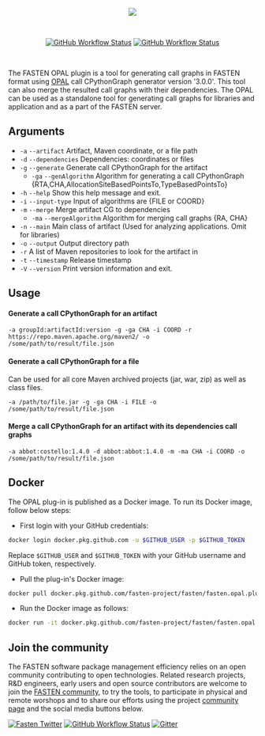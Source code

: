 <p align="center">
    <img src="https://user-images.githubusercontent.com/45048351/89277641-c5592100-d64d-11ea-963e-3d10e8efd7b3.jpg">
</p>
<br/>
<p align="center">
    <a href="https://github.com/fasten-project/fasten/actions">
        <img src="https://img.shields.io/github/workflow/status/fasten-project/fasten/Java%20CI?logo=GitHub%20Actions&logoColor=white&style=for-the-badge" alt="GitHub Workflow Status"/></a>
    <!-- Here should be a link to Maven repo and version should be pulled from there. -->
    <a href="https://github.com/fasten-project/fasten/">
                <img src="https://img.shields.io/maven-central/v/fasten/opal?label=version&logo=Apache%20Maven&style=for-the-badge" alt="GitHub Workflow Status" /></a>
</p>
<br/>

The FASTEN OPAL plugin is a tool for generating call graphs in FASTEN format using [OPAL](https://www.opal-project.de/) call CPythonGraph generator version '3.0.0'. This tool can also merge the resulted call graphs with their dependencies. The OPAL can be used as a standalone tool for generating call graphs for libraries and application and as a part of the FASTEN server.

## Arguments
- `-a` `--artifact` Artifact, Maven coordinate, or a file path
- `-d` `--dependencies` Dependencies: coordinates or files
- `-g` `--generate` Generate call CPythonGraph for the artifact
    - `-ga` `--genAlgorithm` Algorithm for generating a call CPythonGraph {RTA,CHA,AllocationSiteBasedPointsTo,TypeBasedPointsTo}
- `-h` `--help` Show this help message and exit.
- `-i` `--input-type` Input of algorithms are {FILE or COORD}
- `-m` `--merge` Merge artifact CG to dependencies
    - `-ma` `--mergeAlgorithm` Algorithm for merging call graphs {RA, CHA}
- `-n` `--main` Main class of artifact (Used for analyzing applications. Omit for libraries)
- `-o` `--output` Output directory path
- `-r` A list of Maven repositories to look for the artifact in
- `-t` `--timestamp` Release timestamp
- `-V` `--version` Print version information and exit.

## Usage 

#### Generate a call CPythonGraph for an artifact
```shell script
-a groupId:artifactId:version -g -ga CHA -i COORD -r https://repo.maven.apache.org/maven2/ -o /some/path/to/result/file.json
```

#### Generate a call CPythonGraph for a file
Can be used for all core Maven archived projects (jar, war, zip) as well as class files.
```shell script
-a /path/to/file.jar -g -ga CHA -i FILE -o /some/path/to/result/file.json
```

#### Merge a call CPythonGraph for an artifact with its dependencies call graphs
```shell script
-a abbot:costello:1.4.0 -d abbot:abbot:1.4.0 -m -ma CHA -i COORD -o /some/path/to/result/file.json
```

## Docker
The OPAL plug-in is published as a Docker image. To run its Docker image, follow below steps:

- First login with your GitHub credentials:
```bash
docker login docker.pkg.github.com -u $GITHUB_USER -p $GITHUB_TOKEN
```
Replace `$GITHUB_USER` and `$GITHUB_TOKEN` with your GitHub username and GitHub token, respectively.

- Pull the plug-in's Docker image:
```bash
docker pull docker.pkg.github.com/fasten-project/fasten/fasten.opal.plugin:latest
```
- Run the Docker image as follows:
```bash
docker run -it docker.pkg.github.com/fasten-project/fasten/fasten.opal.plugin -a abbot:costello:1.4.0 -g -ga CHA -m COORD -o cg.json
```

## Join the community

The FASTEN software package management efficiency relies on an open community contributing to open technologies. Related research projects, R&D engineers, early users and open source contributors are welcome to join the [FASTEN community](https://www.fasten-project.eu/view/Main/Community), to try the tools, to participate in physical and remote worshops and to share our efforts using the project [community page](https://www.fasten-project.eu/view/Main/Community) and the social media buttons below.  
<p>
    <a href="http://www.twitter.com/FastenProject">
        <img src="https://img.shields.io/badge/%20-Twitter-%231DA1F2?logo=Twitter&style=for-the-badge&logoColor=white"  alt="Fasten Twitter" /></a>
    <a href="http://www.slideshare.net/FastenProject">
                <img src="https://img.shields.io/badge/%20-SlideShare-%230077B5?logo=slideshare&style=for-the-badge&logoColor=white" alt="GitHub Workflow Status" /></a>
    <a href="http://www.linkedin.com/groups?gid=12172959">
            <img src="https://img.shields.io/badge/%20-LinkedIn-%232867B2?logo=linkedin&style=for-the-badge&logoColor=white" alt="Gitter" /></a>
</p>
